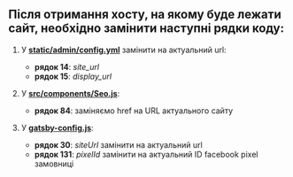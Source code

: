 ## Після отримання хосту, на якому буде лежати сайт, необхідно замінити наступні рядки коду:

1. У **[static/admin/config.yml](static/admin/config.yml)** замінити на
   актуальний url:

   - **рядок 14**: _site_url_
   - **рядок 15**: _display_url_

2. У **[src/components/Seo.js](src/components/Seo.js)**:

   - **рядок 84**: заміняємо href на URL актуального сайту

3. У **[gatsby-config.js](gatsby-config.js)**:

   - **рядок 30**: _siteUrl_ замінити на актуальний url
   - **рядок 131**: _pixelId_ замінити на актуальний ID facebook pixel замовниці
